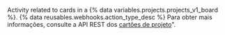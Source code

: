 Activity related to cards in a {% data variables.projects.projects_v1_board %}. {% data reusables.webhooks.action_type_desc %} Para obter mais informações, consulte a API REST dos [cartões de projeto](/rest/reference/projects#cards)".
